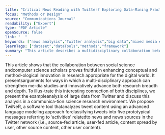 ```yaml
---
title: "Critical News Reading with Twitter? Exploring Data-Mining Practices and Their Impact on Societal Discourse"
focus: "Methods or Design"
source: "Communications Journal"
readability: ["Expert"]
type: "PDF Article"
openSource: false
link: "  "
keywords: ["news analysis","Twitter analysis","big data","mixed media environment","multi-disciplinary approach"]
learnTags: ["dataset","dataTools","methods","framework"]
summary: "This article describes a multidisciplinary collaboration between social science and computer science to develop new tools to collect and analyze data from Twitter. "
---
```

This article shows that the collaboration between social science andcomputer science scholars proves fruitful in enhancing conceptual and method-ological innovation in research appropriate for the digital world. It presentsarguments for ways in which a multi-disciplinary approach can strengthen me-dia studies and innovatively advance both research breadth and depth. To illus-trate this interesting connection of both disciplines, we present the exampleanalysis of large data from Twitter and discuss this analysis in a communica-tion science research environment. We propose TwiNeR, a software tool thatanalyzes tweet content using an advanced language modeling approach forclassifying tweets into five prototypical messages referring to ‘activities’ relatedto news and news sources in the Twitter network (i.e., source-fed article, user-fed article, content spread by user, other source content, other user content).
